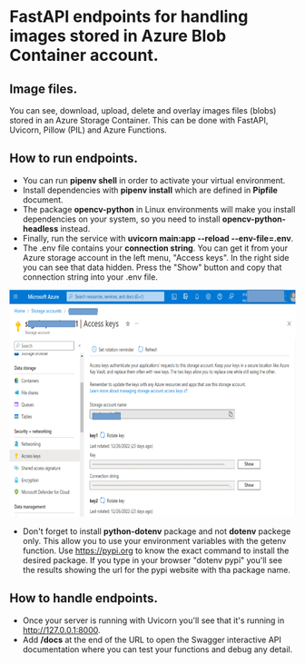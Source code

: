 # FastAPI endpoints for handling images stored in Azure Blob Container account.
## Image files.
You can see, download, upload, delete and overlay images files (blobs) stored in an Azure Storage Container.
This can be done with FastAPI, Uvicorn, Pillow (PIL) and Azure Functions.

## How to run endpoints.

- You can run **pipenv shell** in order to activate your virtual environment.
- Install dependencies with **pipenv install** which are defined in **Pipfile** document.
- The package **opencv-python** in Linux environments will make you install dependencies on your system, so you need to install **opencv-python-headless** instead.
- Finally, run the service with **uvicorn main:app --reload --env-file=.env**.
- The .env file contains your **connection string**. You can get it from your Azure storage account in the left menu, "Access keys". In the right side you can see that data hidden. Press the "Show" button and copy that connection string into your .env file.
>
<img src="pic1.png" width="650" height="400"></img>
- Don't forget to install **python-dotenv** package and not **dotenv** packege only. This allow you to use your environment variables with the getenv function. Use https://pypi.org to know the exact command to install the desired package. If you type in your browser "dotenv pypi" you'll see the results showing the url for the pypi website with tha package name.


## How to handle endpoints.
- Once your server is running with Uvicorn you'll see that it's running in http://127.0.0.1:8000.
- Add **/docs** at the end of the URL to open the Swagger interactive API documentation where you can test your functions and debug any detail.

